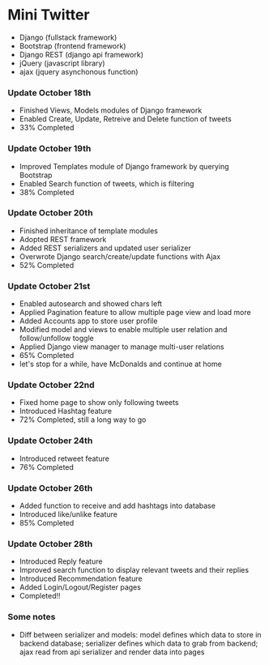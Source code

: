 # Mini Twitter
- Django (fullstack framework)
- Bootstrap (frontend framework)
- Django REST (django api framework)
- jQuery (javascript library)
- ajax (jquery asynchonous function)

### Update October 18th
- Finished Views, Models modules of Django framework
- Enabled Create, Update, Retreive and Delete function of tweets
- 33% Completed

### Update October 19th
- Improved Templates module of Django framework by querying Bootstrap
- Enabled Search function of tweets, which is filtering
- 38% Completed

### Update October 20th
- Finished inheritance of template modules
- Adopted REST framework
- Added REST serializers and updated user serializer
- Overwrote Django search/create/update functions with Ajax
- 52% Completed

### Update October 21st
- Enabled autosearch and showed chars left
- Applied Pagination feature to allow multiple page view and load more
- Added Accounts app to store user profile
- Modified model and views to enable multiple user relation and follow/unfollow toggle
- Applied Django view manager to manage multi-user relations
- 65% Completed
- let's stop for a while, have McDonalds and continue at home

### Update October 22nd
- Fixed home page to show only following tweets
- Introduced Hashtag feature
- 72% Completed, still a long way to go

### Update October 24th
- Introduced retweet feature
- 76% Completed

### Update October 26th
- Added function to receive and add hashtags into database
- Introduced like/unlike feature
- 85% Completed

### Update October 28th
- Introduced Reply feature
- Improved search function to display relevant tweets and their replies
- Introduced Recommendation feature
- Added Login/Logout/Register pages
- Completed!!

### Some notes
- Diff between serializer and models: model defines which data to store in backend database; serializer defines which data to grab from backend; ajax read from api serializer and render data into pages